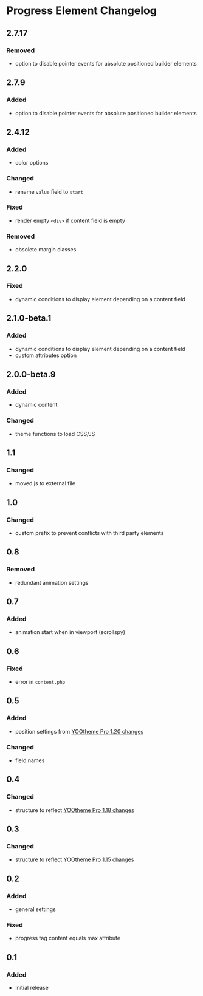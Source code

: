 # Progress Element Changelog

## 2.7.17

### Removed

- option to disable pointer events for absolute positioned builder elements

## 2.7.9

### Added

- option to disable pointer events for absolute positioned builder elements

## 2.4.12

### Added

- color options

### Changed

- rename `value` field to `start`

### Fixed

- render empty `<div>` if content field is empty

### Removed

- obsolete margin classes

## 2.2.0

### Fixed

- dynamic conditions to display element depending on a content field

## 2.1.0-beta.1

### Added

- dynamic conditions to display element depending on a content field
- custom attributes option

## 2.0.0-beta.9

### Added

- dynamic content

### Changed

- theme functions to load CSS/JS

## 1.1

### Changed

- moved js to external file

## 1.0

### Changed

- custom prefix to prevent conflicts with third party elements

## 0.8

### Removed

- redundant animation settings

## 0.7

### Added

- animation start when in viewport (scrollspy)

## 0.6

### Fixed

- error in `content.php`

## 0.5

### Added

- position settings from [YOOtheme Pro 1.20 changes](https://yootheme.com/blog/2019/05/17/yootheme-pro-1.20-released)

### Changed

- field names

## 0.4

### Changed

- structure to reflect [YOOtheme Pro 1.18 changes](https://yootheme.com/blog/2019/01/31/yootheme-pro-1.18-released)

## 0.3

### Changed

- structure to reflect [YOOtheme Pro 1.15 changes](https://yootheme.com/blog/2018/09/25/yootheme-pro-115-released)

## 0.2

### Added

- general settings

### Fixed

- progress tag content equals max attribute

## 0.1

### Added

- Initial release
